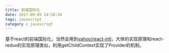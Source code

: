 ```yaml
---
title: 前端国际化
date: 2017-09-05 14:58:34
tags: javascript
category : javascript
---
```


基于react的前端国际化，当然会用到[yahoo/react-intl](https://github.com/yahoo/react-intl)，大体的实现原理和react-redux的实现原理类似，利用getChildContext实现了Provider的机制。